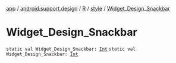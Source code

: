 [app](../../../index.md) / [android.support.design](../../index.md) / [R](../index.md) / [style](index.md) / [Widget_Design_Snackbar](.)

# Widget_Design_Snackbar

`static val Widget_Design_Snackbar: `[`Int`](https://kotlinlang.org/api/latest/jvm/stdlib/kotlin/-int/index.html)
`static val Widget_Design_Snackbar: `[`Int`](https://kotlinlang.org/api/latest/jvm/stdlib/kotlin/-int/index.html)